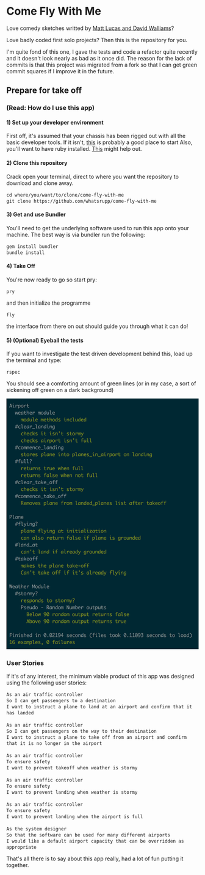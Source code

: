 # Come Fly With Me 

Love comedy sketches writted by [Matt Lucas and David Walliams](http://www.imdb.com/title/tt1749004/)?

Love badly coded first solo projects? 
Then this is the repository for you.

I'm quite fond of this one, I gave the tests and code a refactor quite recently and it doesn't look nearly as bad as it once did.
The reason for the lack of commits is that this project was migrated from a fork so that I can get green commit squares if I improve it in the future.

## Prepare for take off
### (Read: How do I use this app)
#### 1) Set up your developer environment
First off, it's assumed that your chassis has been rigged out with all the basic developer tools. If it isn't, [this](http://www.preparetocode.io/) is probably a good place to start
Also, you'll want to have ruby installed. [This](https://www.ruby-lang.org/en/documentation/installation/) might help out.

#### 2) Clone this repository
Crack open your terminal, direct to where you want the repository to download and clone away.
```
cd where/you/want/to/clone/come-fly-with-me
git clone https://github.com/whatsrupp/come-fly-with-me
```

#### 3) Get and use Bundler
You'll need to get the underlying software used to run this app onto your machine. The best way is via bundler run the following:
```
gem install bundler
bundle install
```

#### 4) Take Off
You're now ready to go so start pry:
```
pry
```
and then initialize the programme
```
fly
```
the interface from there on out should guide you through what it can do!


#### 5) (Optional) Eyeball the tests
If you want to investigate the test driven development behind this, load up the terminal and type:
```
rspec
```
You should see a comforting amount of green lines (or in my case, a sort of sickening off green on a dark background)

![alt text](/rspec_tests.png 'RSPEC build passing')

### User Stories
If it's of any interest, the minimum viable product of this app was designed using the following user stories:

```
As an air traffic controller
So I can get passengers to a destination
I want to instruct a plane to land at an airport and confirm that it has landed

As an air traffic controller
So I can get passengers on the way to their destination
I want to instruct a plane to take off from an airport and confirm that it is no longer in the airport

As an air traffic controller
To ensure safety
I want to prevent takeoff when weather is stormy

As an air traffic controller
To ensure safety
I want to prevent landing when weather is stormy

As an air traffic controller
To ensure safety
I want to prevent landing when the airport is full

As the system designer
So that the software can be used for many different airports
I would like a default airport capacity that can be overridden as appropriate
```
That's all there is to say about this app really, had a lot of fun putting it together. 
